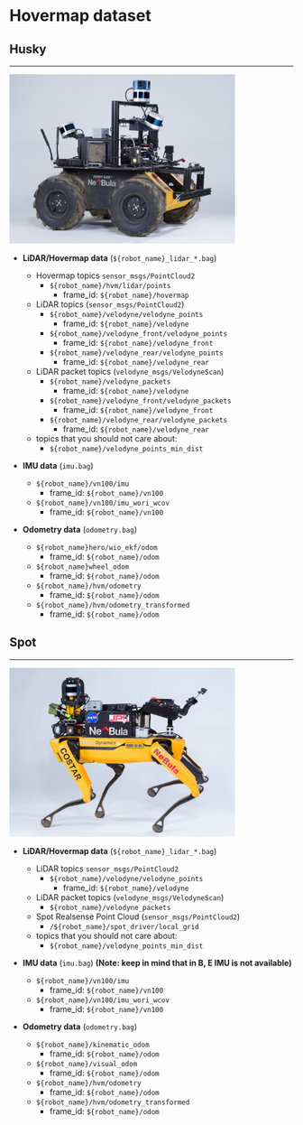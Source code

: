 # Hovermap dataset

## Husky
---
<img src="../images/husky_equpiment.jpg" alt="drawing" width="400"/>

- **LiDAR/Hovermap data** (```${robot_name}_lidar_*.bag```)
  - Hovermap topics ```sensor_msgs/PointCloud2``` 
    - ```${robot_name}/hvm/lidar/points```
      - frame_id: ```${robot_name}/hovermap```
  - LiDAR topics (```sensor_msgs/PointCloud2```)
    - ```${robot_name}/velodyne/velodyne_points```
      - frame_id: ```${robot_name}/velodyne```
    - ```${robot_name}/velodyne_front/velodyne_points```
      - frame_id: ```${robot_name}/velodyne_front```
    - ```${robot_name}/velodyne_rear/velodyne_points```
      - frame_id: ```${robot_name}/velodyne_rear```
  - LiDAR packet topics (```velodyne_msgs/VelodyneScan```)
    - ```${robot_name}/velodyne_packets```
      - frame_id: ```${robot_name}/velodyne```
    - ```${robot_name}/velodyne_front/velodyne_packets```
      - frame_id: ```${robot_name}/velodyne_front```
    - ```${robot_name}/velodyne_rear/velodyne_packets```
      - frame_id: ```${robot_name}/velodyne_rear```
  - topics that you should not care about:
    - ```${robot_name}/velodyne_points_min_dist```

- **IMU data** (```imu.bag```)
  - ```${robot_name}/vn100/imu```
    - frame_id: ```${robot_name}/vn100```
  - ```${robot_name}/vn100/imu_wori_wcov```
    - frame_id: ```${robot_name}/vn100```

- **Odometry data** (```odometry.bag```)
  - ```${robot_name}hero/wio_ekf/odom```
    - frame_id: ```${robot_name}/odom``` 
  - ```${robot_name}wheel_odom```
    - frame_id: ```${robot_name}/odom``` 
  - ```${robot_name}/hvm/odometry```
    - frame_id: ```${robot_name}/odom``` 
  - ```${robot_name}/hvm/odometry_transformed```
    - frame_id: ```${robot_name}/odom``` 

## Spot
---
  <img src="../images/spot_equipment.png" alt="drawing" width="400"/>

- **LiDAR/Hovermap data** (```${robot_name}_lidar_*.bag```)
  - LiDAR topics ```sensor_msgs/PointCloud2``` 
    - ```${robot_name}/velodyne/velodyne_points```
      - frame_id: ```${robot_name}/velodyne```
  - LiDAR packet topics (```velodyne_msgs/VelodyneScan```)
    - ```${robot_name}/velodyne_packets```
  - Spot Realsense Point Cloud (```sensor_msgs/PointCloud2```)
    - ```/${robot_name}/spot_driver/local_grid```
  - topics that you should not care about:
    - ```${robot_name}/velodyne_points_min_dist```

- **IMU data** (```imu.bag```) **(Note: keep in mind that in B, E IMU is not available)**
  - ```${robot_name}/vn100/imu``` 
    - frame_id: ```${robot_name}/vn100```
  - ```${robot_name}/vn100/imu_wori_wcov```
    - frame_id: ```${robot_name}/vn100```

- **Odometry data** (```odometry.bag```)
  - ```${robot_name}/kinematic_odom```
     - frame_id: ```${robot_name}/odom``` 
  - ```${robot_name}/visual_odom```
    - frame_id: ```${robot_name}/odom``` 
  - ```${robot_name}/hvm/odometry```
    - frame_id: ```${robot_name}/odom``` 
  - ```${robot_name}/hvm/odometry_transformed```
    - frame_id: ```${robot_name}/odom``` 
